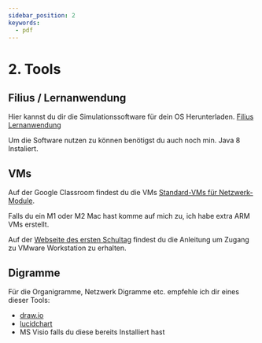 ```yaml
---
sidebar_position: 2
keywords:
  - pdf
---
```


# 2. Tools

## Filius / Lernanwendung

Hier kannst du dir die Simulationssoftware für dein OS Herunterladen. [Filius Lernanwendung](https://www.lernsoftware-filius.de/Herunterladen)

Um die Software nutzen zu können benötigst du auch noch min. Java 8 Instaliert.

## VMs

Auf der Google Classroom findest du die VMs [Standard-VMs für Netzwerk-Module](https://classroom.google.com/c/NjM1ODgzMDIyNDNa/m/NjM1ODgzMDIzMDJa/details).

Falls du ein M1 oder M2 Mac hast komme auf mich zu, ich habe extra ARM VMs erstellt.

Auf der [Webseite des ersten Schultag](https://sites.google.com/bbzbl-it.ch/modul212/werkzeuge/soft-und-hardware-angebote#h.wk9tjd5qaob7) findest du die Anleitung um Zugang zu VMware Workstation zu erhalten.

## Digramme

Für die Organigramme, Netzwerk Digramme etc. empfehle ich dir eines dieser Tools:

- [draw.io](https://draw.io/)
- [lucidchart](https://www.lucidchart.com/)
- MS Visio falls du diese bereits Installiert hast

